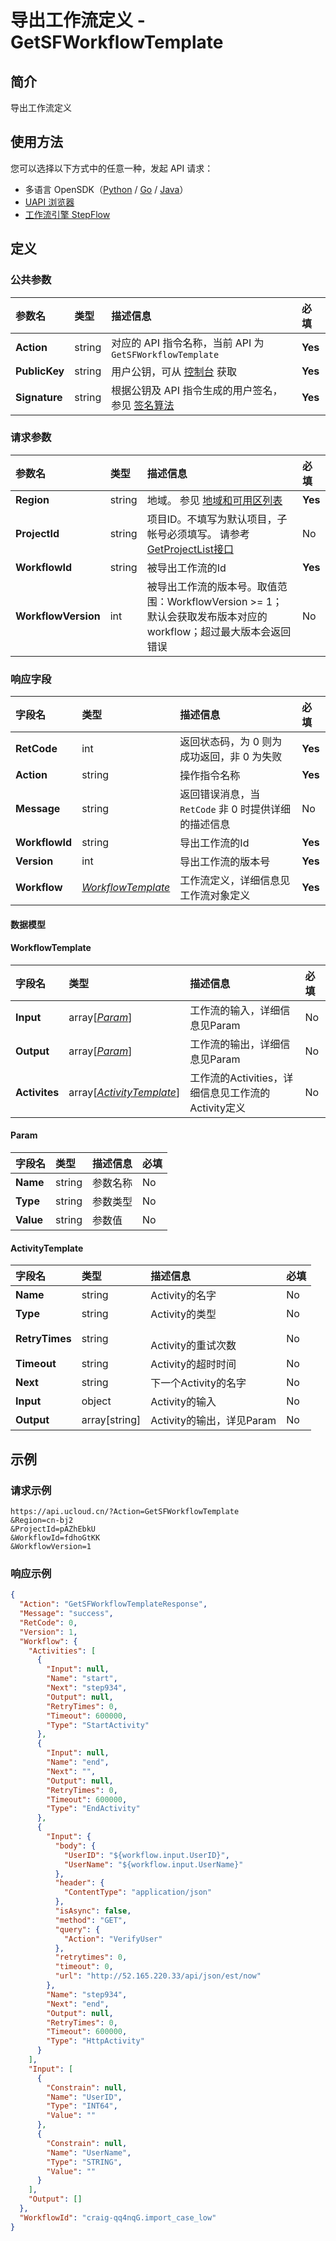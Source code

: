 # 导出工作流定义 - GetSFWorkflowTemplate

## 简介

导出工作流定义





## 使用方法

您可以选择以下方式中的任意一种，发起 API 请求：
- 多语言 OpenSDK（[Python](https://github.com/ucloud/ucloud-sdk-python3) / [Go](https://github.com/ucloud/ucloud-sdk-go) / [Java](https://github.com/ucloud/ucloud-sdk-java)）
- [UAPI 浏览器](https://console.ucloud.cn/uapi/detail?id=GetSFWorkflowTemplate)
- [工作流引擎 StepFlow](https://console.ucloud.cn/stepflow/manage/)

## 定义

### 公共参数

| 参数名 | 类型 | 描述信息 | 必填 |
|:---|:---|:---|:---|
| **Action**     | string  | 对应的 API 指令名称，当前 API 为 `GetSFWorkflowTemplate`                        | **Yes** |
| **PublicKey**  | string  | 用户公钥，可从 [控制台](https://console.ucloud.cn/uapi/apikey) 获取                                             | **Yes** |
| **Signature**  | string  | 根据公钥及 API 指令生成的用户签名，参见 [签名算法](api/summary/signature.md)  | **Yes** |

### 请求参数

| 参数名 | 类型 | 描述信息 | 必填 |
|:---|:---|:---|:---|
| **Region** | string | 地域。 参见 [地域和可用区列表](api/summary/regionlist) |**Yes**|
| **ProjectId** | string | 项目ID。不填写为默认项目，子帐号必须填写。 请参考[GetProjectList接口](api/summary/get_project_list) |No|
| **WorkflowId** | string | 被导出工作流的Id |**Yes**|
| **WorkflowVersion** | int | 被导出工作流的版本号。取值范围：WorkflowVersion >= 1；默认会获取发布版本对应的workflow；超过最大版本会返回错误 |No|

### 响应字段

| 字段名 | 类型 | 描述信息 | 必填 |
|:---|:---|:---|:---|
| **RetCode** | int | 返回状态码，为 0 则为成功返回，非 0 为失败 |**Yes**|
| **Action** | string | 操作指令名称 |**Yes**|
| **Message** | string | 返回错误消息，当 `RetCode` 非 0 时提供详细的描述信息 |No|
| **WorkflowId** | string | 导出工作流的Id |**Yes**|
| **Version** | int | 导出工作流的版本号 |**Yes**|
| **Workflow** | [*WorkflowTemplate*](#WorkflowTemplate) | 工作流定义，详细信息见工作流对象定义 |**Yes**|

#### 数据模型


#### WorkflowTemplate

| 字段名 | 类型 | 描述信息 | 必填 |
|:---|:---|:---|:---|
| **Input** | array[[*Param*](#Param)] | 工作流的输入，详细信息见Param |No|
| **Output** | array[[*Param*](#Param)] | 工作流的输出，详细信息见Param |No|
| **Activites** | array[[*ActivityTemplate*](#ActivityTemplate)] | 工作流的Activities，详细信息见工作流的Activity定义 |No|

#### Param

| 字段名 | 类型 | 描述信息 | 必填 |
|:---|:---|:---|:---|
| **Name** | string | 参数名称 |No|
| **Type** | string | 参数类型 |No|
| **Value** | string | 参数值 |No|

#### ActivityTemplate

| 字段名 | 类型 | 描述信息 | 必填 |
|:---|:---|:---|:---|
| **Name** | string | Activity的名字<br /> |No|
| **Type** | string | Activity的类型<br /> |No|
| **RetryTimes** | string | 	<br />Activity的重试次数 |No|
| **Timeout** | string | Activity的超时时间 |No|
| **Next** | string | 下一个Activity的名字 |No|
| **Input** | object | Activity的输入 |No|
| **Output** | array[string] | Activity的输出，详见Param |No|

## 示例

### 请求示例
    
```
https://api.ucloud.cn/?Action=GetSFWorkflowTemplate 
&Region=cn-bj2
&ProjectId=pAZhEbkU
&WorkflowId=fdhoGtKK
&WorkflowVersion=1
```

### 响应示例
    
```json
{
  "Action": "GetSFWorkflowTemplateResponse",
  "Message": "success",
  "RetCode": 0,
  "Version": 1,
  "Workflow": {
    "Activities": [
      {
        "Input": null,
        "Name": "start",
        "Next": "step934",
        "Output": null,
        "RetryTimes": 0,
        "Timeout": 600000,
        "Type": "StartActivity"
      },
      {
        "Input": null,
        "Name": "end",
        "Next": "",
        "Output": null,
        "RetryTimes": 0,
        "Timeout": 600000,
        "Type": "EndActivity"
      },
      {
        "Input": {
          "body": {
            "UserID": "${workflow.input.UserID}",
            "UserName": "${workflow.input.UserName}"
          },
          "header": {
            "ContentType": "application/json"
          },
          "isAsync": false,
          "method": "GET",
          "query": {
            "Action": "VerifyUser"
          },
          "retrytimes": 0,
          "timeout": 0,
          "url": "http://52.165.220.33/api/json/est/now"
        },
        "Name": "step934",
        "Next": "end",
        "Output": null,
        "RetryTimes": 0,
        "Timeout": 600000,
        "Type": "HttpActivity"
      }
    ],
    "Input": [
      {
        "Constrain": null,
        "Name": "UserID",
        "Type": "INT64",
        "Value": ""
      },
      {
        "Constrain": null,
        "Name": "UserName",
        "Type": "STRING",
        "Value": ""
      }
    ],
    "Output": []
  },
  "WorkflowId": "craig-qq4nqG.import_case_low"
}
```





